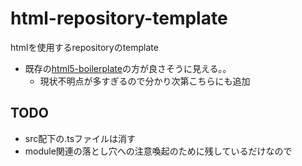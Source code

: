 # html-repository-template

htmlを使用するrepositoryのtemplate

- 既存の[html5-boilerplate](https://github.com/h5bp/html5-boilerplate#quick-start)の方が良さそうに見える。。
  - 現状不明点が多すぎるので分かり次第こちらにも追加

## TODO

- src配下の.tsファイルは消す
- module関連の落とし穴への注意喚起のために残しているだけなので

